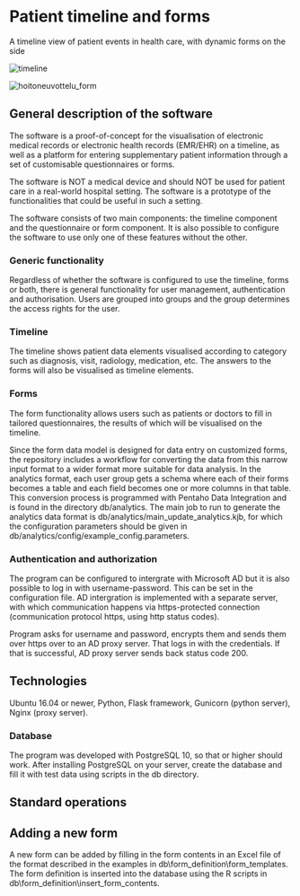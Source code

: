 

# Patient timeline and forms

A timeline view of patient events in health care, with dynamic forms on the side

![timeline](https://user-images.githubusercontent.com/44465250/100464018-7ab85480-30d5-11eb-8774-64b76e26a51b.PNG)

![hoitoneuvottelu_form](https://user-images.githubusercontent.com/44465250/100464132-b0f5d400-30d5-11eb-857e-184e079623cf.PNG)


## General description of the software

The software is a proof-of-concept for the visualisation of electronic medical records or electronic health records (EMR/EHR) on a timeline, as well as a platform for entering supplementary patient information through a set of customisable questionnaires or forms.

The software is NOT a medical device and should NOT be used for patient care in a real-world hospital setting. The software is a prototype of the functionalities that could be useful in such a setting.

The software consists of two main components: the timeline component and the questionnaire or form component.
It is also possible to configure the software to use only one of these features without the other.


### Generic functionality

Regardless of whether the software is configured to use the timeline, forms or both, there is general functionality for user management, authentication and authorisation. Users are grouped into groups and the group determines the access rights for the user.

### Timeline

The timeline shows patient data elements visualised according to category such as diagnosis, visit, radiology, medication, etc. The answers to the forms will also be visualised as timeline elements.


### Forms

The form functionality allows users such as patients or doctors to fill in tailored questionnaires, the results of which will be visualised on the timeline.

Since the form data model is designed for data entry on customized forms, the repository includes a workflow for converting the data from this narrow input format to a wider format more suitable for data analysis. In the analytics format, each user group gets a schema where each of their forms becomes a table and each field becomes one or more columns in that table. This conversion process is programmed with Pentaho Data Integration and is found in the directory db/analytics. The main job to run to generate the analytics data format is db/analytics/main_update_analytics.kjb, for which the configuration parameters should be given in db/analytics/config/example_config.parameters.

### Authentication and authorization


The program can be configured to intergrate with Microsoft AD but it is also possible to log in with username-password. This can be set in the configuration file. AD intergration is implemented with a separate server, with which  communication happens via https-protected connection (communication protocol https, using http status codes).

Program asks for username and password, encrypts them and sends them over https over to an AD proxy server. That logs in with the credentials. If that is successful, AD proxy server sends back status code 200.


## Technologies

Ubuntu 16.04 or newer, Python, Flask framework, Gunicorn (python server), Nginx (proxy server).


### Database

The program was developed with PostgreSQL 10, so that or higher should work. After installing PostgreSQL on your server, create the database and fill it with test data using scripts in the db directory.


## Standard operations


## Adding a new form

A new form can be added by filling in the form contents in an Excel file of the format described in the examples in db\form_definition\form_templates. The form definition is inserted into the database using the R scripts in db\form_definition\insert_form_contents.

